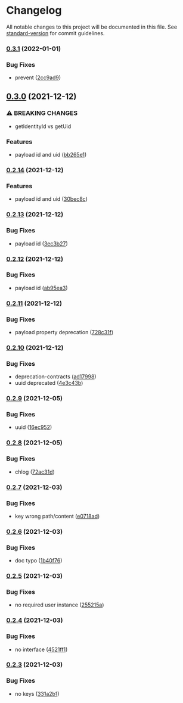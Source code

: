 # Changelog

All notable changes to this project will be documented in this file. See [standard-version](https://github.com/conventional-changelog/standard-version) for commit guidelines.

### [0.3.1](https://github.com/freedomsex/jwt-manager/compare/0.3.0...0.3.1) (2022-01-01)


### Bug Fixes

* prevent ([2cc9ad9](https://github.com/freedomsex/jwt-manager/commit/2cc9ad9796837f9c15b86aae516ddd7e938846b3))

## [0.3.0](https://github.com/freedomsex/jwt-manager/compare/0.2.14...0.3.0) (2021-12-12)


### ⚠ BREAKING CHANGES

* getIdentityId vs getUid

### Features

* payload id and uid ([bb265e1](https://github.com/freedomsex/jwt-manager/commit/bb265e1fe19da085241a0c88ef111eea2efd2b5f))

### [0.2.14](https://github.com/freedomsex/jwt-manager/compare/0.2.13...0.2.14) (2021-12-12)


### Features

* payload id and uid ([30bec8c](https://github.com/freedomsex/jwt-manager/commit/30bec8cd8a8438481811c5e2d44e00a6bac123d7))

### [0.2.13](https://github.com/freedomsex/jwt-manager/compare/0.2.12...0.2.13) (2021-12-12)


### Bug Fixes

* payload id ([3ec3b27](https://github.com/freedomsex/jwt-manager/commit/3ec3b27b391443d0d44b0a07c6d62e9a81b9b775))

### [0.2.12](https://github.com/freedomsex/jwt-manager/compare/0.2.11...0.2.12) (2021-12-12)


### Bug Fixes

* payload id ([ab95ea3](https://github.com/freedomsex/jwt-manager/commit/ab95ea3049afff713801a09abbaf53b30b207229))

### [0.2.11](https://github.com/freedomsex/jwt-manager/compare/0.2.10...0.2.11) (2021-12-12)


### Bug Fixes

* payload property deprecation ([728c31f](https://github.com/freedomsex/jwt-manager/commit/728c31f5b5ac6fd2b3f08718897fdfd3d254ccb3))

### [0.2.10](https://github.com/freedomsex/jwt-manager/compare/0.2.9...0.2.10) (2021-12-12)


### Bug Fixes

* deprecation-contracts ([ad17998](https://github.com/freedomsex/jwt-manager/commit/ad17998c598065576468716d7becbb26d2f02726))
* uuid deprecated ([4e3c43b](https://github.com/freedomsex/jwt-manager/commit/4e3c43b9748e924a8f0c94312af13eefa7c30eb5))

### [0.2.9](https://github.com/freedomsex/jwt-manager/compare/0.2.8...0.2.9) (2021-12-05)


### Bug Fixes

* uuid ([16ec952](https://github.com/freedomsex/jwt-manager/commit/16ec952150aa1b1bb602a131ae8b66c42ac4799a))

### [0.2.8](https://github.com/freedomsex/jwt-manager/compare/0.2.7...0.2.8) (2021-12-05)


### Bug Fixes

* chlog ([72ac31d](https://github.com/freedomsex/jwt-manager/commit/72ac31dfa957a41ddf4dd190c570f69a6dc68975))

### [0.2.7](https://github.com/freedomsex/jwt-manager/compare/0.2.6...0.2.7) (2021-12-03)


### Bug Fixes

* key wrong path/content ([e0718ad](https://github.com/freedomsex/jwt-manager/commit/e0718ad53606191f9e41c805a8dbb04e3b52fab8))

### [0.2.6](https://github.com/freedomsex/jwt-manager/compare/0.2.5...0.2.6) (2021-12-03)


### Bug Fixes

* doc typo ([1b40f76](https://github.com/freedomsex/jwt-manager/commit/1b40f76068f79cd59d38da59902b757080a06957))

### [0.2.5](https://github.com/freedomsex/jwt-manager/compare/0.2.4...0.2.5) (2021-12-03)


### Bug Fixes

* no required user instance ([255215a](https://github.com/freedomsex/jwt-manager/commit/255215afc49035da50e564a626ce85aebfe24ea4))

### [0.2.4](https://github.com/freedomsex/jwt-manager/compare/0.2.3...0.2.4) (2021-12-03)


### Bug Fixes

* no interface ([4521ff1](https://github.com/freedomsex/jwt-manager/commit/4521ff1d34d4f7d6219b823e5aa40745f116a3d9))

### [0.2.3](https://github.com/freedomsex/jwt-manager/compare/v0.2.2...v0.2.3) (2021-12-03)


### Bug Fixes

* no keys ([331a2b1](https://github.com/freedomsex/jwt-manager/commit/331a2b1caa4ecb51a827b5797f139c7aae46659c))
